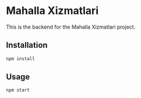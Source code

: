 # Mahalla Xizmatlari

This is the backend for the Mahalla Xizmatlari project.

## Installation

```bash
npm install
```

## Usage

```bash
npm start
```
